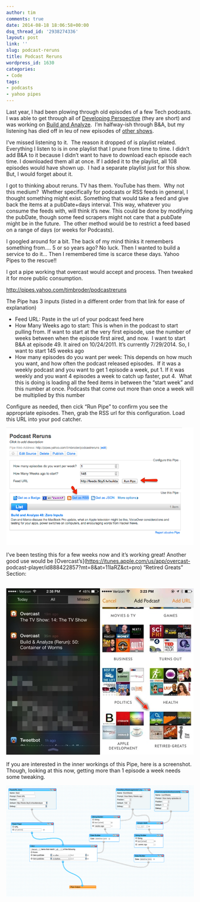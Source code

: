 ```yaml
---
author: tim
comments: true
date: 2014-08-18 18:06:58+00:00
dsq_thread_id: '2938274336'
layout: post
link: ''
slug: podcast-reruns
title: Podcast Reruns
wordpress_id: 1630
categories:
- Code
tags:
- podcasts
- yahoo pipes
---
```


Last year, I had been plowing through old episodes of a few Tech podcasts. I
was able to get through all of [Developing
Perspective](http://developingperspective.com/) (they are short) and was
working on [Build and Analyze](http://5by5.tv/buildanalyze).  I’m halfway-ish
through B&amp;A, but my listening has died off in leu of new episodes of
[other shows](http://timbroder.com/podcasts).

I’ve missed listening to it.  The reason it dropped of is playlist related.
Everything I listen to is in one playlist that I prune from time to time. I
didn’t add B&amp;A to it because I didn’t want to have to download each
episode each time. I downloaded them all at once. If I added it to the
playlist, all 108 episodes would have shown up.  I had a separate playlist
just for this show. But, I would forget about it.

I got to thinking about reruns. TV has them. YouTube has them.  Why not this
medium?  Whether specifically for podcasts or RSS feeds in general, I thought
something might exist. Something that would take a feed and give back the
items at a pubDate+days interval. This way, whatever you consume the feeds
with, will think it’s new. This could be done by modifying the pubDate, though
some feed scrapers might not care that a pubDate might be in the future.  The
other method would be to restrict a feed based on a range of days (or weeks
for Podcasts).

I googled around for a bit. The back of my mind thinks it remembers something
from…. 5 or so years ago? No luck. Then I wanted to build a service to do it…
Then I remembered time is scarce these days. Yahoo Pipes to the rescue!!

I got a pipe working that overcast would accept and process. Then tweaked it
for more public consumption.

<http://pipes.yahoo.com/timbroder/podcastreruns>

The Pipe has 3 inputs (listed in a different order from that link for ease of
explanation)

  * Feed URL: Paste in the url of your podcast feed here
  * How Many Weeks ago to start: This is when in the podcast to start pulling from. If want to start at the very first episode, use the number of weeks between when the episode first aired, and now.  I want to start B&amp;A at episode 49. It aired on 10/24/2011. It’s currently 7/29/2014. So, I want to start 145 weeks ago
  * How many episodes do you want per week: This depends on how much you want, and how often the podcast released episodes.  If it was a weekly podcast and you want to get 1 episode a week, put 1. If it was weekly and you want 4 episodes a week to catch up faster, put 4.  What this is doing is loading all the feed items in between the “start week” and this number at once. Podcasts that come out more than once a week will be multiplied by this number

Configure as needed, then cick “Run Pipe” to confirm you see the appropriate
episodes. Then, grab the RSS url for this configuration. Load this URL into
your pod catcher.

![2014 07 29 1602](/images/2014/07/2014-07-29_16021.png)

I’ve been testing this for a few weeks now and it’s working great! Another
good use would be [Overcast’s](https://itunes.apple.com/us/app/overcast-
podcast-player/id888422857?mt=8&at=11laRZ&ct=pro) “Retired Greats” Section:

 ![Overcast1](/images/2014/08/overcast1.jpg)

If you are interested in the inner workings of this Pipe, here is a
screenshot. Though, looking at this now, getting more than 1 episode a week
needs some tweaking.

[![2014 07 29 1606](/images/2014/07/2014-07-29_16061.png)](/images/2014/07/2014-07-29_16061.png)